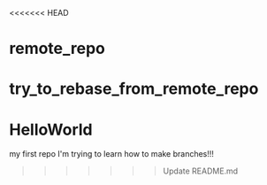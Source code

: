 <<<<<<< HEAD
# remote_repo
try_to_rebase_from_remote_repo
=======
# HelloWorld
my first repo
I'm trying to learn how to make branches!!!
>>>>>>> Update README.md
